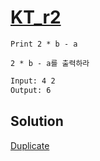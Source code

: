 # [KT_r2](https://open.kattis.com/problems/r2)

```en
Print 2 * b - a
```

```kr
2 * b - a를 출력하라
```

```txt
Input: 4 2
Output: 6
```

## Solution

[Duplicate](./BJ_3046.md)
